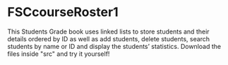 # FSCcourseRoster1
This Students Grade book uses linked lists to store students and their details 
ordered by ID as well as add students, delete students, search students by name or ID and display the 
students’ statistics.
Download the files inside "src" and try it yourself!
